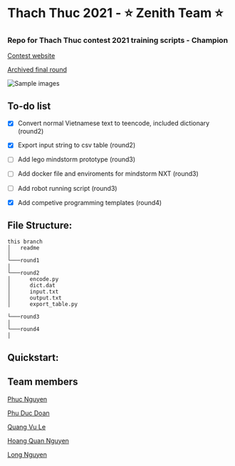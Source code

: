 # Thach Thuc 2021 - ⭐ Zenith Team ⭐
### Repo for Thach Thuc contest 2021 training scripts - Champion

[Contest website](https://www.thachthuc.vn/) 

[Archived final round](https://www.thachthuc.vn/tuong-thuat-truc-tiep-chung-ket-thach-thuc-2021-25-04-2021/) 

![Sample images](images/im.jpg)
## To-do list

- [x] Convert normal Vietnamese text to teencode, included dictionary (round2)
- [x] Export input string to csv table (round2)
- [ ] Add lego mindstorm prototype (round3)
- [ ] Add docker file and enviroments for mindstorm NXT (round3)
- [ ] Add robot running script (round3)
- [x] Add competive programming templates (round4)


## File Structure:
```
this branch
│   readme
│   
└───round1
│      
└───round2
│      encode.py
│      dict.dat
│      input.txt
│      output.txt
│      export_table.py

└───round3
│      
└───round4
│      
```

## Quickstart:


## Team members
[Phuc Nguyen](https://github.com/ndhp2000) 

[Phu Duc Doan](https://github.com/doanphuduc) 

[Quang Vu Le](https://github.com/ktvn100) 

[Hoang Quan Nguyen](https://github.com/wan2000) 

[Long Nguyen](https://github.com/nhtlongcs) 

